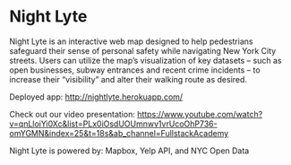 # Night Lyte

Night Lyte is an interactive web map designed to help pedestrians safeguard their sense of personal safety while navigating New York City streets. Users can utilize the map’s visualization of key datasets – such as open businesses, subway entrances and recent crime incidents – to increase their “visibility” and alter their walking route as desired.

Deployed app: 
http://nightlyte.herokuapp.com/

Check out our video presentation:
https://www.youtube.com/watch?v=qnLloiYi0Xc&list=PLx0iOsdUOUmnwv1vrUcoOhP736-omYGMN&index=25&t=18s&ab_channel=FullstackAcademy

Night Lyte is powered by: 
Mapbox, Yelp API, and NYC Open Data
